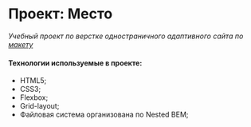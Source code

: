 # **Проект: Место**

_Учебный проект по верстке одностраничного адаптивного сайта по [макету](https://www.figma.com/file/2cn9N9jSkmxD84oJik7xL7/JavaScript.-Sprint-4?node-id=0%3A1)_

#### Технологии используемые в проекте:

- HTML5;
- CSS3;
- Flexbox;
- Grid-layout;
- Файловая система организована по Nested BEM;
